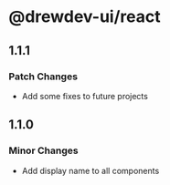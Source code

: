 # @drewdev-ui/react

## 1.1.1

### Patch Changes

- Add some fixes to future projects

## 1.1.0

### Minor Changes

- Add display name to all components
